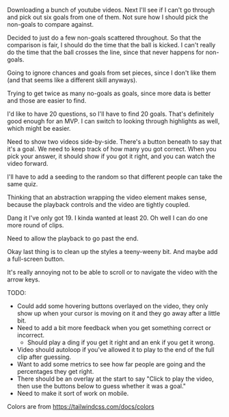 Downloading a bunch of youtube videos. Next I'll see if I can't go through and pick out six goals from one of them. Not sure how I should pick the non-goals to compare against.

Decided to just do a few non-goals scattered throughout. So that the comparison is fair, I should do the time that the ball is kicked. I can't really do the time that the ball crosses the line, since that never happens for non-goals.

Going to ignore chances and goals from set pieces, since I don't like them (and that seems like a different skill anyways).

Trying to get twice as many no-goals as goals, since more data is better and those are easier to find.

I'd like to have 20 questions, so I'll have to find 20 goals. That's definitely good enough for an MVP. I can switch to looking through highlights as well, which might be easier.


Need to show two videos side-by-side. There's a button beneath to say that it's a goal. We need to keep track of how many you got correct. When you pick your answer, it should show if you got it right, and you can watch the video forward.

I'll have to add a seeding to the random so that different people can take the same quiz.




Thinking that an abstraction wrapping the video element makes sense, because the playback controls and the video are tightly coupled.


Dang it I've only got 19. I kinda wanted at least 20. Oh well I can do one more round of clips.

Need to allow the playback to go past the end.


Okay last thing is to clean up the styles a teeny-weeny bit. And maybe add a full-screen button.

It's really annoying not to be able to scroll or to navigate the video with the arrow keys.

TODO:
- Could add some hovering buttons overlayed on the video, they only show up when your cursor is moving on it and they go away after a little bit.
- Need to add a bit more feedback when you get something correct or incorrect.
    - Should play a ding if you get it right and an enk if you get it wrong.
- Video should autoloop if you've allowed it to play to the end of the full clip after guessing.
- Want to add some metrics to see how far people are going and the percentages they get right.
- There should be an overlay at the start to say "Click to play the video, then use the buttons below to guess whether it was a goal."
- Need to make it sort of work on mobile.

Colors are from https://tailwindcss.com/docs/colors
